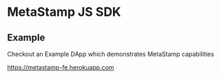 # MetaStamp JS SDK

## Example

Checkout an Example DApp which demonstrates MetaStamp capabilities

https://metastamp-fe.herokuapp.com

